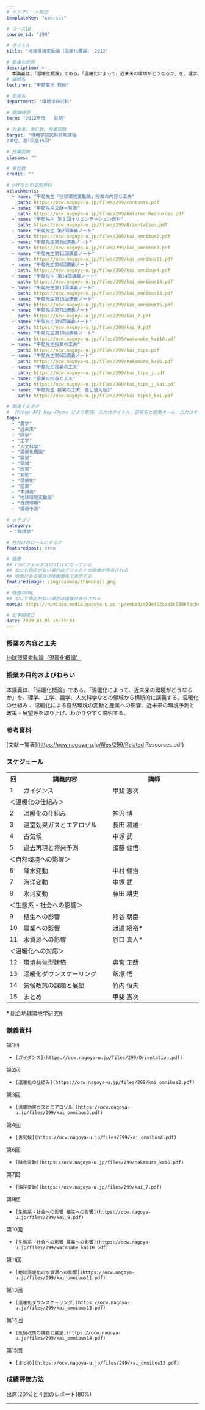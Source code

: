 ```yaml
---
# テンプレート指定
templateKey: "courses"

# コースID
course_id: "299"

# タイトル
title: "地球環境変動論（温暖化概論）-2012"

# 簡単な説明
description: >-
  本講義は、「温暖化概論」である。「温暖化によって、近未来の環境がどうなるか」を、理学、工学、農学、人文科学などの領域から横断的に講義する。温暖化の仕組み 、温暖化による自然環境の変動と産業への影響、近未来の環境予測と政策・展望等を取り上げ、わかりやすく説明する。 ....
# 講師名
lecturer: "甲斐憲次 教授"

# 部局名
department: "環境学研究科"

# 開講時限
term: "2012年度	前期"

# 対象者、単位数、授業回数
target: "環境学研究科前期課程
2単位、週1回全15回"

# 授業回数
classes: ""

# 単位数
credit: ""

# pdfなどの追加資料
attachments:
  - name: "甲斐先生「地球環境変動論」授業の内容と工夫" 
    path: https://ocw.nagoya-u.jp/files/299/contents.pdf
  - name: "甲斐先生文献一覧表" 
    path: https://ocw.nagoya-u.jp/files/299/Related Resources.pdf
  - name: "甲斐先生 第１回オリエンテーション資料" 
    path: https://ocw.nagoya-u.jp/files/299/Orientation.pdf
  - name: "甲斐先生 第2回講義ノート" 
    path: https://ocw.nagoya-u.jp/files/299/kai_omnibus2.pdf
  - name: "甲斐先生第3回講義ノート" 
    path: https://ocw.nagoya-u.jp/files/299/kai_omnibus3.pdf
  - name: "甲斐先生第11回講義ノート" 
    path: https://ocw.nagoya-u.jp/files/299/kai_omnibus11.pdf
  - name: "甲斐先生第4回講義ノート" 
    path: https://ocw.nagoya-u.jp/files/299/kai_omnibus4.pdf
  - name: "甲斐先生 第14回講義ノート" 
    path: https://ocw.nagoya-u.jp/files/299/kai_omnibus14.pdf
  - name: "甲斐先生第13回講義ノート" 
    path: https://ocw.nagoya-u.jp/files/299/kai_omnibus13.pdf
  - name: "甲斐先生第15回講義ノート" 
    path: https://ocw.nagoya-u.jp/files/299/kai_omnibus15.pdf
  - name: "甲斐先生第7回講義ノート" 
    path: https://ocw.nagoya-u.jp/files/299/kai_7.pdf
  - name: "甲斐先生第9回講義ノート" 
    path: https://ocw.nagoya-u.jp/files/299/kai_9.pdf
  - name: "甲斐先生第10回講義ノート" 
    path: https://ocw.nagoya-u.jp/files/299/watanabe_kai10.pdf
  - name: "甲斐先生授業の工夫" 
    path: https://ocw.nagoya-u.jp/files/299/kai_tips.pdf
  - name: "甲斐先生第6回講義ノート" 
    path: https://ocw.nagoya-u.jp/files/299/nakamura_kai6.pdf
  - name: "甲斐先生授業の工夫" 
    path: https://ocw.nagoya-u.jp/files/299/kai_tips_j.pdf
  - name: "授業の内容と工夫" 
    path: https://ocw.nagoya-u.jp/files/299/kai_tips_j_kai.pdf
  - name: "甲斐先生 授業の工夫　差し替え版2" 
    path: https://ocw.nagoya-u.jp/files/299/kai tips2_kai.pdf

# 関連するタグ
# （Yahoo API Key-Phase により取得。入力はタイトル、部局名と授業ホーム、出力はキーフレーズ（tags））
tags:
  - "農学"
  - "近未来"
  - "理学"
  - "工学"
  - "人文科学"
  - "温暖化概論"
  - "展望"
  - "領域"
  - "政策"
  - "変動"
  - "温暖化"
  - "産業"
  - "本講義"
  - "地球環境変動論"
  - "自然環境"
  - "環境予測"

# カテゴリ
category:
 - "環境学"

# 色付けのロールにするか
featuredpost: true

# 画像
## rootフォルダはstaticになっている
## なにも指定がない場合はデフォルトの画像が表示される
## 映像がある場合は映像優先で表示する
featuredimage: /img/common/thumbnail.png

# 映像のURL
## なにも指定がない場合は画像が表示される
movie: https://nuvideo.media.nagoya-u.ac.jp/embed/c90e4b2caa5c9506facb41eb73217f8a4c8f6725

# 記事投稿日
date: 2020-03-05 15:35:03
---
```


### 授業の内容と工夫

[地球環境変動論（温暖化概論）](https://ocw.nagoya-u.jp/files/299/kai_tips_j_kai.pdf) 








### 授業の目的およびねらい

本講義は、「温暖化概論」である。「温暖化によって、近未来の環境がどうなるか」を、理学、工学、農学、人文科学などの領域から横断的に講義する。温暖化の仕組み 、温暖化による自然環境の変動と産業への影響、近未来の環境予測と政策・展望等を取り上げ、わかりやすく説明する。

### 参考資料

[文献一覧表](https://ocw.nagoya-u.jp/files/299/Related Resources.pdf) 


<h3>スケジュール</h3>
<table class="basic" width="455">
<tr>
<th width="20" class="center">回</th>
<th width="435" class="center">講義内容</th>
<th width="435" class="center">講師</th>
</tr>

<tr>
<td width="20" class="center">1</td>
<td width="435">ガイダンス</td>
<td width="435">甲斐 憲次</td>
</tr>

<tr>
<td colspan=3>＜温暖化の仕組み＞</td>
</tr>

<tr>
<td width="20" class="center">2</td>
<td width="435">温暖化の仕組み</td>
<td width="435">神沢 博</td>
</tr>

<tr>
<td width="20" class="center">3</td>
<td width="435">温室効果ガスとエアロゾル</td>
<td width="435">長田 和雄</td>
</tr>

<tr>
<td width="20" class="center">4</td>
<td width="435">古気候</td>
<td width="435">中塚 武</td>
</tr>

<tr>
<td width="20" class="center">5</td>
<td width="435">過去再現と将来予測</td>
<td width="435">須藤 健悟</td>
</tr>

<tr>
<td colspan=3>＜自然環境への影響＞</td>
</tr>

<tr>
<td width="20" class="center">6</td>
<td width="435">降水変動</td>
<td width="435">中村 健治</td>
</tr>

<tr>
<td width="20" class="center">7</td>
<td width="435">海洋変動</td>
<td width="435">中塚 武</td>
</tr>

<tr>
<td width="20" class="center">8</td>
<td width="435">氷河変動</td>
<td width="435">藤田 耕史</td>
</tr>

<tr>
<td colspan=3>＜生態系・社会への影響＞</td>
</tr>

<tr>
<td width="20" class="center">9</td>
<td width="435">植生への影響</td>
<td width="435">熊谷 朝臣</td>
</tr>

<tr>
<td width="20" class="center">10</td>
<td width="435">農業への影響</td>
<td width="435">渡邉 紹裕*</td>
</tr>

<tr>
<td width="20" class="center">11</td>
<td width="435">水資源への影響</td>
<td width="435">谷口 真人*</td>
</tr>

<tr>
<td colspan=3>＜温暖化への対応＞ </td>
</tr>

<tr>
<td width="20" class="center">12</td>
<td width="435">環境共生型建築</td>
<td width="435">奥宮 正哉</td>
</tr>

<tr>
<td width="20" class="center">13</td>
<td width="435">温暖化ダウンスケーリング</td>
<td width="435">飯塚 悟</td>
</tr>

<tr>
<td width="20" class="center">14</td>
<td width="435">気候政策の課題と展望</td>
<td width="435">竹内 恒夫</td>
</tr>

<tr>
<td width="20" class="center">15</td>
<td width="435">まとめ</td>
<td width="435">甲斐 憲次</td>
</tr>

</table>

<p>* 総合地球環境学研究所</p>


### 講義資料



第1回


-     [ガイダンス](https://ocw.nagoya-u.jp/files/299/Orientation.pdf) 


第2回


-     [温暖化の仕組み](https://ocw.nagoya-u.jp/files/299/kai_omnibus2.pdf) 


第3回


-     [温暖効果ガスとエアロゾル](https://ocw.nagoya-u.jp/files/299/kai_omnibus3.pdf) 


第4回


-     [古気候](https://ocw.nagoya-u.jp/files/299/kai_omnibus4.pdf) 


第6回


-     [降水変動](https://ocw.nagoya-u.jp/files/299/nakamura_kai6.pdf) 


第7回


-     [海洋変動](https://ocw.nagoya-u.jp/files/299/kai_7.pdf) 


第9回


-     [生態系・社会への影響 植生への影響](https://ocw.nagoya-u.jp/files/299/kai_9.pdf) 


第10回


-     [生態系・社会への影響 農業への影響](https://ocw.nagoya-u.jp/files/299/watanabe_kai10.pdf) 


第11回


-     [地球温暖化の水資源への影響](https://ocw.nagoya-u.jp/files/299/kai_omnibus11.pdf) 


第13回


-     [温暖化ダウンスケーリング](https://ocw.nagoya-u.jp/files/299/kai_omnibus13.pdf) 


第14回


-     [気候政策の課題と展望](https://ocw.nagoya-u.jp/files/299/kai_omnibus14.pdf) 


第15回


-     [まとめ](https://ocw.nagoya-u.jp/files/299/kai_omnibus15.pdf) 






### 成績評価方法

出席(20%)と４回のレポート(80%)



-----